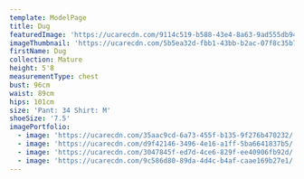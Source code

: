 ```yaml
---
template: ModelPage
title: Dug
featuredImage: 'https://ucarecdn.com/9114c519-b588-43e4-8a63-9ad555db9496/'
imageThumbnail: 'https://ucarecdn.com/5b5ea32d-fbb1-43bb-b2ac-07f8c35b777b/'
firstName: Dug
collection: Mature
height: 5'8
measurementType: chest
bust: 96cm
waist: 89cm
hips: 101cm
size: 'Pant: 34 Shirt: M'
shoeSize: '7.5'
imagePortfolio:
  - image: 'https://ucarecdn.com/35aac9cd-6a73-455f-b135-9f276b470232/'
  - image: 'https://ucarecdn.com/d9f42146-3496-4e16-a1ff-5ba6641837b5/'
  - image: 'https://ucarecdn.com/3047845f-ed7d-4ce6-829f-ee40906fb92d/'
  - image: 'https://ucarecdn.com/9c586d80-89da-4d4c-b4af-caae169b27e1/'
---
```


